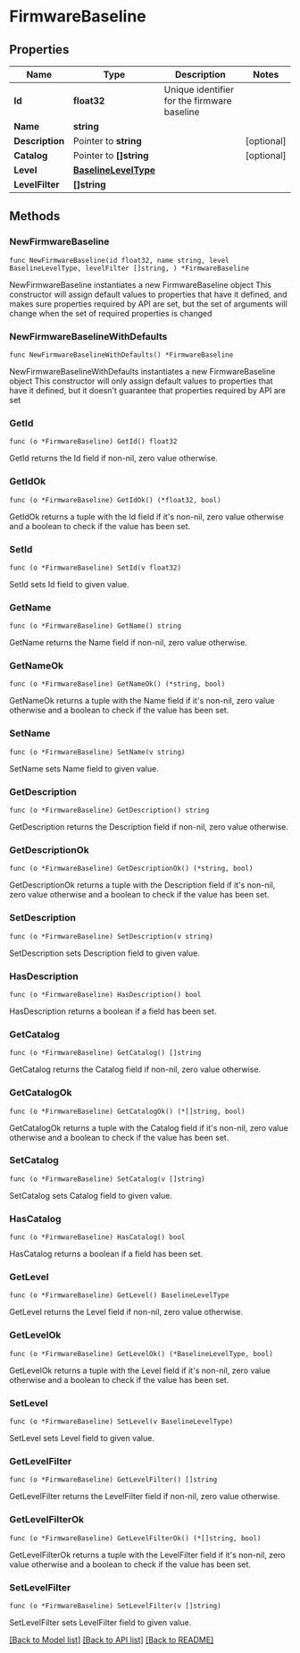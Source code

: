 # FirmwareBaseline

## Properties

Name | Type | Description | Notes
------------ | ------------- | ------------- | -------------
**Id** | **float32** | Unique identifier for the firmware baseline | 
**Name** | **string** |  | 
**Description** | Pointer to **string** |  | [optional] 
**Catalog** | Pointer to **[]string** |  | [optional] 
**Level** | [**BaselineLevelType**](BaselineLevelType.md) |  | 
**LevelFilter** | **[]string** |  | 

## Methods

### NewFirmwareBaseline

`func NewFirmwareBaseline(id float32, name string, level BaselineLevelType, levelFilter []string, ) *FirmwareBaseline`

NewFirmwareBaseline instantiates a new FirmwareBaseline object
This constructor will assign default values to properties that have it defined,
and makes sure properties required by API are set, but the set of arguments
will change when the set of required properties is changed

### NewFirmwareBaselineWithDefaults

`func NewFirmwareBaselineWithDefaults() *FirmwareBaseline`

NewFirmwareBaselineWithDefaults instantiates a new FirmwareBaseline object
This constructor will only assign default values to properties that have it defined,
but it doesn't guarantee that properties required by API are set

### GetId

`func (o *FirmwareBaseline) GetId() float32`

GetId returns the Id field if non-nil, zero value otherwise.

### GetIdOk

`func (o *FirmwareBaseline) GetIdOk() (*float32, bool)`

GetIdOk returns a tuple with the Id field if it's non-nil, zero value otherwise
and a boolean to check if the value has been set.

### SetId

`func (o *FirmwareBaseline) SetId(v float32)`

SetId sets Id field to given value.


### GetName

`func (o *FirmwareBaseline) GetName() string`

GetName returns the Name field if non-nil, zero value otherwise.

### GetNameOk

`func (o *FirmwareBaseline) GetNameOk() (*string, bool)`

GetNameOk returns a tuple with the Name field if it's non-nil, zero value otherwise
and a boolean to check if the value has been set.

### SetName

`func (o *FirmwareBaseline) SetName(v string)`

SetName sets Name field to given value.


### GetDescription

`func (o *FirmwareBaseline) GetDescription() string`

GetDescription returns the Description field if non-nil, zero value otherwise.

### GetDescriptionOk

`func (o *FirmwareBaseline) GetDescriptionOk() (*string, bool)`

GetDescriptionOk returns a tuple with the Description field if it's non-nil, zero value otherwise
and a boolean to check if the value has been set.

### SetDescription

`func (o *FirmwareBaseline) SetDescription(v string)`

SetDescription sets Description field to given value.

### HasDescription

`func (o *FirmwareBaseline) HasDescription() bool`

HasDescription returns a boolean if a field has been set.

### GetCatalog

`func (o *FirmwareBaseline) GetCatalog() []string`

GetCatalog returns the Catalog field if non-nil, zero value otherwise.

### GetCatalogOk

`func (o *FirmwareBaseline) GetCatalogOk() (*[]string, bool)`

GetCatalogOk returns a tuple with the Catalog field if it's non-nil, zero value otherwise
and a boolean to check if the value has been set.

### SetCatalog

`func (o *FirmwareBaseline) SetCatalog(v []string)`

SetCatalog sets Catalog field to given value.

### HasCatalog

`func (o *FirmwareBaseline) HasCatalog() bool`

HasCatalog returns a boolean if a field has been set.

### GetLevel

`func (o *FirmwareBaseline) GetLevel() BaselineLevelType`

GetLevel returns the Level field if non-nil, zero value otherwise.

### GetLevelOk

`func (o *FirmwareBaseline) GetLevelOk() (*BaselineLevelType, bool)`

GetLevelOk returns a tuple with the Level field if it's non-nil, zero value otherwise
and a boolean to check if the value has been set.

### SetLevel

`func (o *FirmwareBaseline) SetLevel(v BaselineLevelType)`

SetLevel sets Level field to given value.


### GetLevelFilter

`func (o *FirmwareBaseline) GetLevelFilter() []string`

GetLevelFilter returns the LevelFilter field if non-nil, zero value otherwise.

### GetLevelFilterOk

`func (o *FirmwareBaseline) GetLevelFilterOk() (*[]string, bool)`

GetLevelFilterOk returns a tuple with the LevelFilter field if it's non-nil, zero value otherwise
and a boolean to check if the value has been set.

### SetLevelFilter

`func (o *FirmwareBaseline) SetLevelFilter(v []string)`

SetLevelFilter sets LevelFilter field to given value.



[[Back to Model list]](../README.md#documentation-for-models) [[Back to API list]](../README.md#documentation-for-api-endpoints) [[Back to README]](../README.md)


